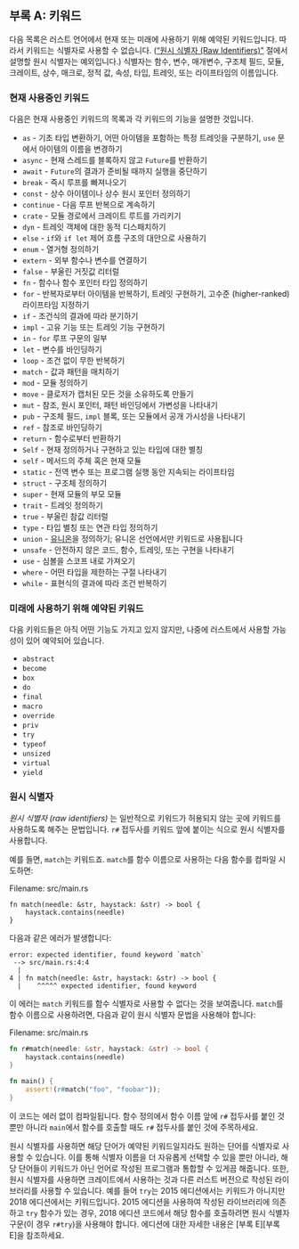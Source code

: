 ## 부록 A: 키워드

다음 목록은 러스트 언어에서 현재 또는 미래에 사용하기 위해 예약된
키워드입니다. 따라서 키워드는 식별자로 사용할 수 없습니다.
([“원시 식별자 (Raw Identifiers)”][raw-identifiers]<!-- ignore --> 절에서
설명할 원시 식별자는 예외입니다.) 식별자는 함수, 변수, 매개변수,
구조체 필드, 모듈, 크레이트, 상수, 매크로, 정적 값, 속성, 타입,
트레잇, 또는 라이프타임의 이름입니다.

[raw-identifiers]: #raw-identifiers

### 현재 사용중인 키워드

다음은 현재 사용중인 키워드의 목록과 각 키워드의 기능을 설명한
것입니다.

* `as` - 기초 타입 변환하기, 어떤 아이템을 포함하는 특정 트레잇을 구분하기,
  `use` 문에서 아이템의 이름을 변경하기
* `async` - 현재 스레드를 블록하지 않고 `Future`를 반환하기
* `await` - `Future`의 결과가 준비될 때까지 실행을 중단하기
* `break` - 즉시 루프를 빠져나오기
* `const` - 상수 아이템이나 상수 원시 포인터 정의하기
* `continue` - 다음 루프 반복으로 계속하기
* `crate` - 모듈 경로에서 크레이트 루트를 가리키기
* `dyn` - 트레잇 객체에 대한 동적 디스패치하기
* `else` - `if`와 `if let` 제어 흐름 구조의 대안으로 사용하기
* `enum` - 열거형 정의하기
* `extern` - 외부 함수나 변수를 연결하기
* `false` - 부울린 거짓값 리터럴
* `fn` - 함수나 함수 포인터 타입 정의하기
* `for` - 반복자로부터 아이템을 반복하기, 트레잇 구현하기,
  고수준 (higher-ranked) 라이프타임 지정하기  
* `if` - 조건식의 결과에 따라 분기하기
* `impl` - 고유 기능 또는 트레잇 기능 구현하기
* `in` - `for` 루프 구문의 일부
* `let` - 변수를 바인딩하기
* `loop` - 조건 없이 무한 반복하기
* `match` - 값과 패턴을 매치하기
* `mod` - 모듈 정의하기
* `move` - 클로저가 캡처된 모든 것을 소유하도록 만들기
* `mut` - 참조, 원시 포인터, 패턴 바인딩에서 가변성을 나타내기
* `pub` - 구조체 필드, `impl` 블록, 또는 모듈에서 공개 가시성을 나타내기
* `ref` - 참조로 바인딩하기
* `return` - 함수로부터 반환하기
* `Self` - 현재 정의하거나 구현하고 있는 타입에 대한 별칭
* `self` - 메서드의 주체 혹은 현재 모듈
* `static` - 전역 변수 또는 프로그램 실행 동안 지속되는 라이프타임
* `struct` - 구조체 정의하기
* `super` - 현재 모듈의 부모 모듈
* `trait` - 트레잇 정의하기
* `true` - 부울린 참값 리터럴
* `type` - 타입 별칭 또는 연관 타입 정의하기
* `union` - [유니온][union]을 정의하기; 유니온 선언에서만
  키워드로 사용됩니다
* `unsafe` - 안전하지 않은 코드, 함수, 트레잇, 또는 구현을 나타내기
* `use` - 심볼을 스코프 내로 가져오기
* `where` - 어떤 타입을 제한하는 구절 나타내기
* `while` - 표현식의 결과에 따라 조건 반복하기

[union]: ../reference/items/unions.html

### 미래에 사용하기 위해 예약된 키워드

다음 키워드들은 아직 어떤 기능도 가지고 있지 않지만, 나중에 러스트에서
사용할 가능성이 있어 예약되어 있습니다.

* `abstract`
* `become`
* `box`
* `do`
* `final`
* `macro`
* `override`
* `priv`
* `try`
* `typeof`
* `unsized`
* `virtual`
* `yield`

### 원시 식별자

*원시 식별자 (raw identifiers)* 는 일반적으로 키워드가 허용되지 않는 곳에 키워드를 사용하도록
해주는 문법입니다. `r#` 접두사를 키워드 앞에 붙이는 식으로 원시 식별자를 사용합니다.

예를 들면, `match`는 키워드죠. `match`를 함수 이름으로 사용하는 다음
함수를 컴파일 시도하면:

<span class="filename">Filename: src/main.rs</span>

```rust,ignore,does_not_compile
fn match(needle: &str, haystack: &str) -> bool {
    haystack.contains(needle)
}
```

다음과 같은 에러가 발생합니다:

```text
error: expected identifier, found keyword `match`
 --> src/main.rs:4:4
  |
4 | fn match(needle: &str, haystack: &str) -> bool {
  |    ^^^^^ expected identifier, found keyword
```

이 에러는 `match` 키워드를 함수 식별자로 사용할 수 없다는 것을
보여줍니다. `match`를 함수 이름으로 사용하려면, 다음과 같이 원시
식별자 문법을 사용해야 합니다:

<span class="filename">Filename: src/main.rs</span>

```rust
fn r#match(needle: &str, haystack: &str) -> bool {
    haystack.contains(needle)
}

fn main() {
    assert!(r#match("foo", "foobar"));
}
```

이 코드는 에러 없이 컴파일됩니다. 함수 정의에서 함수 이름 앞에 `r#` 접두사를 붙인
것 뿐만 아니라 `main`에서 함수를 호출할 때도 `r#` 접두사를 붙인 것에 주목하세요.

원시 식별자를 사용하면 해당 단어가 예약된 키워드일지라도 원하는 단어를
식별자로 사용할 수 있습니다. 이를 통해 식별자 이름을 더 자유롭게 선택할
수 있을 뿐만 아니라, 해당 단어들이 키워드가 아닌 언어로 작성된 프로그램과
통합할 수 있게끔 해줍니다. 또한, 원시 식별자를 사용하면 크레이트에서
사용하는 것과 다른 러스트 버전으로 작성된 라이브러리를 사용할 수 있습니다.
예를 들어 `try`는 2015 에디션에서는 키워드가 아니지만 2018 에디션에서는
키워드입니다. 2015 에디션을 사용하여 작성된 라이브러리에 의존하고 `try`
함수가 있는 경우, 2018 에디션 코드에서 해당 함수를 호출하려면 원시 식별자
구문(이 경우 `r#try`)을 사용해야 합니다. 에디션에 대한 자세한 내용은
[부록 E][부록 E]<!-- ignore -->을 참조하세요.

[appendix-e]: appendix-05-editions.html
